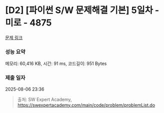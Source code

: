 # [D2] [파이썬 S/W 문제해결 기본] 5일차 - 미로 - 4875 

[문제 링크](https://swexpertacademy.com/main/code/problem/problemDetail.do?contestProbId=AWTQeET6QlADFAVT) 

### 성능 요약

메모리: 60,416 KB, 시간: 91 ms, 코드길이: 951 Bytes

### 제출 일자

2025-08-06 23:36



> 출처: SW Expert Academy, https://swexpertacademy.com/main/code/problem/problemList.do